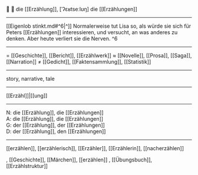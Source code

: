 🔴 📖 die [[Erzählung]], [ˈʔɛʁtseːlʊŋ]
die [[Erzählungen]]

---
[[Eigenlob stinkt.md#^6|^]] Normalerweise tut Lisa so, als würde sie sich für Peters [[Erzählungen]] interessieren, und versucht, an was anderes zu denken. Aber heute verliert sie die Nerven. ^6

---
= [[Geschichte]], [[Bericht]], [[Erzählwerk]]
≈ [[Novelle]], [[Prosa]], [[Saga]], [[Narration]]
≠ [[Gedicht]], [[Faktensammlung]], [[Statistik]]

---
story, narrative, tale

---
[[Erzähl]]|[[ung]]

---
N: die [[Erzählung]], die [[Erzählungen]]  
A: die [[Erzählung]], die [[Erzählungen]]  
G: der [[Erzählung]], der [[Erzählungen]]  
D: der [[Erzählung]], den [[Erzählungen]]  

---
[[erzählen]], [[erzählerisch]], [[Erzähler]], [[Erzählerin]], [[nacherzählen]]

, [[Geschichte]], [[Märchen]], [[erzählen]]
, [[Übungsbuch]], [[Erzählstruktur]]